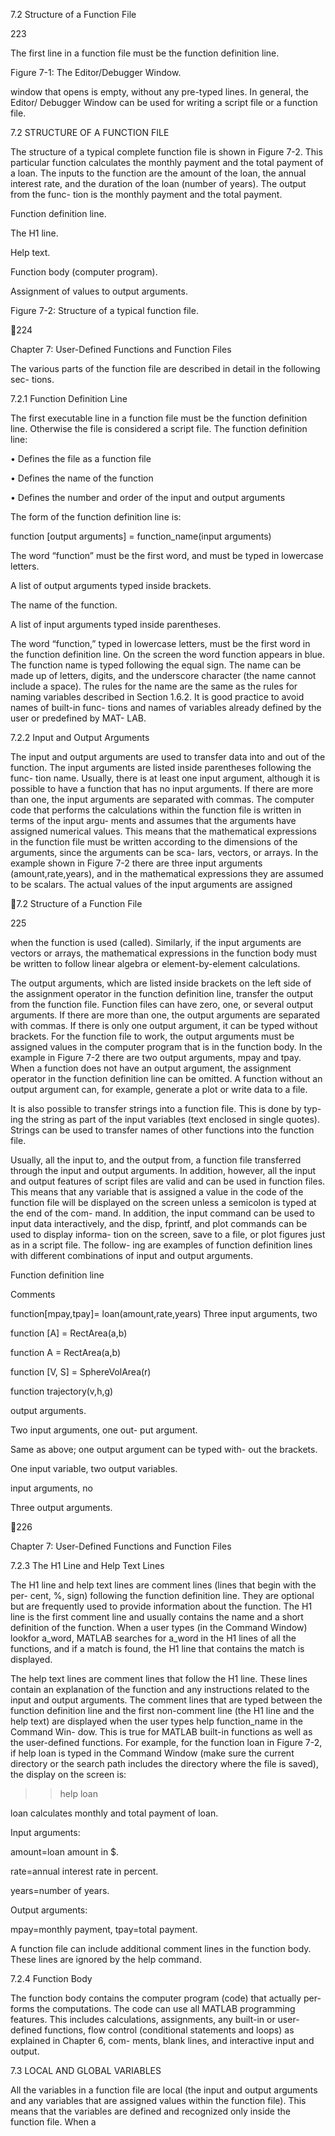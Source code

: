 7.2 Structure of a Function File

223

The first line in a function file must
be the function definition line.

Figure 7-1: The Editor/Debugger Window.

window that opens is empty, without any pre-typed lines. In general, the Editor/
Debugger Window can be used for writing a script file or a function file.

7.2 STRUCTURE OF A FUNCTION FILE

The  structure  of  a  typical  complete  function  file  is  shown  in  Figure  7-2.  This
particular function calculates the monthly payment and the total payment of a
loan. The inputs to the function are the amount of the loan, the annual interest
rate, and the duration of the loan (number of years). The output from the func-
tion is the monthly payment and the total payment.

Function definition line.

The H1 line.

Help text.

Function body
(computer program).

Assignment of values to output arguments.

Figure 7-2: Structure of a typical function file.

224

Chapter 7: User-Defined Functions and Function Files

The various parts of the function file are described in detail in the following sec-
tions.

7.2.1 Function Definition Line

The first executable line in a function file must be the function definition line.
Otherwise the file is considered a script file. The function definition line:

• Defines the file as a function file

• Defines the name of the function

• Defines the number and order of the input and output arguments

The form of the function definition line is:

function [output arguments] = function_name(input arguments)

The word “function”
must be the first word,
and must be typed in
lowercase letters.

A list of output
arguments typed
inside brackets.

The name of
the function.

A list of input
arguments typed
inside parentheses.

The  word  “function,”  typed in  lowercase  letters,  must  be  the  first  word  in
the  function  definition  line.  On  the  screen  the  word  function  appears  in  blue.
The function name is typed following the equal sign. The name can be made up
of  letters,  digits,  and  the  underscore  character  (the  name  cannot  include  a
space).  The  rules  for  the  name  are  the  same  as  the  rules  for  naming  variables
described in Section 1.6.2. It is good practice to avoid names of built-in func-
tions and names of variables already defined by the user or predefined by MAT-
LAB.

7.2.2 Input and Output Arguments

The input and output arguments are used to transfer data into and out of the
function. The input arguments are listed inside parentheses following the func-
tion name. Usually, there is at least one input argument, although it is possible
to have a function that has no input arguments. If there are more than one, the
input arguments are separated with commas. The computer code that performs
the  calculations  within  the  function  file  is  written  in  terms  of  the  input  argu-
ments  and  assumes  that  the  arguments  have  assigned  numerical  values.  This
means  that  the  mathematical  expressions  in  the  function  file  must  be  written
according to the dimensions of the arguments, since the arguments can be sca-
lars, vectors, or arrays. In the example shown in Figure 7-2 there are three input
arguments (amount,rate,years), and in the mathematical expressions they
are assumed to be scalars. The actual values of the input arguments are assigned

7.2 Structure of a Function File

225

when the function is used (called). Similarly, if the input arguments are vectors
or arrays, the mathematical expressions in the function body must be written to
follow linear algebra or element-by-element calculations.

The output arguments, which are listed inside brackets on the left side of the
assignment operator in the function definition line, transfer the output from the
function file. Function files can have zero, one, or several output arguments. If
there are more than one, the output arguments are separated with commas. If
there  is  only  one  output  argument,  it  can  be  typed  without  brackets.  For  the
function file to work, the output arguments must be assigned values in the
computer program that is in the function body. In the example in Figure 7-2
there  are  two  output  arguments,  mpay  and  tpay.  When  a  function  does  not
have  an  output  argument,  the  assignment  operator  in  the  function  definition
line can be omitted. A function without an output argument can, for example,
generate a plot or write data to a file.

It is also possible to transfer strings into a function file. This is done by typ-
ing  the  string  as  part  of  the  input  variables  (text  enclosed  in  single  quotes).
Strings can be used to transfer names of other functions into the function file.

Usually,  all  the  input  to,  and  the  output  from,  a  function  file  transferred
through the input and output arguments. In addition, however, all the input and
output  features  of  script  files  are  valid  and  can  be  used  in  function  files.  This
means that any variable that is assigned a value in the code of the function file
will be displayed on the screen unless a semicolon is typed at the end of the com-
mand. In addition, the input command can be used to input data interactively,
and the disp, fprintf, and plot commands can be used to display informa-
tion on the screen, save to a file, or plot figures just as in a script file. The follow-
ing  are  examples  of  function  definition  lines  with  different  combinations  of
input and output arguments.

Function definition line

Comments

function[mpay,tpay]= loan(amount,rate,years) Three  input  arguments,  two

function [A] = RectArea(a,b)

function A = RectArea(a,b)

function [V, S] = SphereVolArea(r)

function trajectory(v,h,g)

output arguments.

Two input arguments, one out-
put argument.

Same  as  above;  one  output
argument  can  be  typed  with-
out the brackets.

One input variable, two output
variables.

input  arguments,  no

Three
output arguments.

226

Chapter 7: User-Defined Functions and Function Files

7.2.3 The H1 Line and Help Text Lines

The H1 line and help text lines are comment lines (lines that begin with the per-
cent, %, sign) following the function definition line. They are optional but are
frequently used to provide information  about the function. The H1 line is the
first comment line and usually contains the name and a short definition of the
function.  When  a  user  types  (in  the  Command  Window)  lookfor  a_word,
MATLAB  searches  for  a_word  in  the  H1  lines  of  all  the  functions,  and  if  a
match is found, the H1 line that contains the match is displayed.

 The help text lines are comment lines that follow the H1 line. These lines
contain an explanation of the function and any instructions related to the input
and output arguments. The comment lines that are typed between the function
definition line and the first non-comment line (the H1 line and the help text) are
displayed when the user types help function_name in the Command Win-
dow.  This  is  true  for  MATLAB  built-in  functions  as  well  as  the  user-defined
functions. For example, for the function loan in Figure 7-2, if help  loan is
typed in the Command Window (make sure the current directory or the search
path includes the directory where the file is saved), the display on the screen is:

>> help loan

loan calculates monthly and total payment of loan.

Input arguments:

amount=loan amount in $.

rate=annual interest rate in percent.

years=number of years.

Output arguments:

mpay=monthly payment, tpay=total payment.

A function file can include additional comment lines in the function body. These
lines are ignored by the help command.

7.2.4 Function Body

The  function  body  contains  the  computer  program  (code)  that  actually  per-
forms the computations. The code can use all MATLAB programming features.
This includes calculations, assignments, any built-in or user-defined functions,
flow control (conditional statements and loops) as explained in Chapter 6, com-
ments, blank lines, and interactive input and output.

7.3 LOCAL AND GLOBAL VARIABLES

All the variables in a function file are local (the input and output arguments and
any variables that are assigned values within the function file). This means that
the  variables  are  defined  and  recognized  only  inside  the  function  file.  When  a

